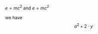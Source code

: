 <head>
    <script src="https://cdn.mathjax.org/mathjax/latest/MathJax.js?config=TeX-AMS-MML_HTMLorMML" type="text/javascript"></script>
    <script type="text/x-mathjax-config">
        MathJax.Hub.Config({
            tex2jax: {
            skipTags: ['script', 'noscript', 'style', 'textarea', 'pre'],
            inlineMath: [['$','$']],
            displayMath: [             // start/end delimiter pairs for display math
                  ['$$', '$$'],
                  ['\\[', '\\]']
                ],
            }
        });
    </script>
</head>

$e = mc^2$ and $e = mc^2$

we have
$$a^2+2\cdot y $$
